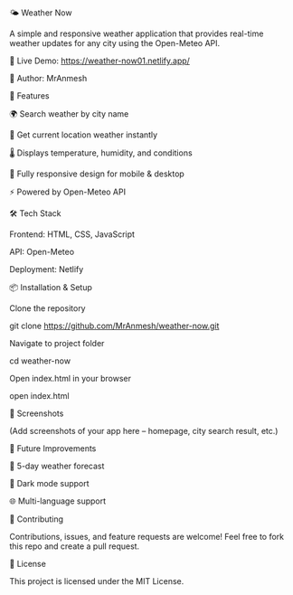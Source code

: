 🌤️ Weather Now

A simple and responsive weather application that provides real-time weather updates for any city using the Open-Meteo API.

🔗 Live Demo: https://weather-now01.netlify.app/

👤 Author: MrAnmesh

🚀 Features

🌍 Search weather by city name

📍 Get current location weather instantly

🌡️ Displays temperature, humidity, and conditions

📱 Fully responsive design for mobile & desktop

⚡ Powered by Open-Meteo API

🛠️ Tech Stack

Frontend: HTML, CSS, JavaScript

API: Open-Meteo

Deployment: Netlify

📦 Installation & Setup

Clone the repository

git clone https://github.com/MrAnmesh/weather-now.git


Navigate to project folder

cd weather-now


Open index.html in your browser

open index.html

📸 Screenshots

(Add screenshots of your app here – homepage, city search result, etc.)

🌱 Future Improvements

🔮 5-day weather forecast

🎨 Dark mode support

🌐 Multi-language support

🤝 Contributing

Contributions, issues, and feature requests are welcome!
Feel free to fork this repo and create a pull request.

📜 License

This project is licensed under the MIT License.
